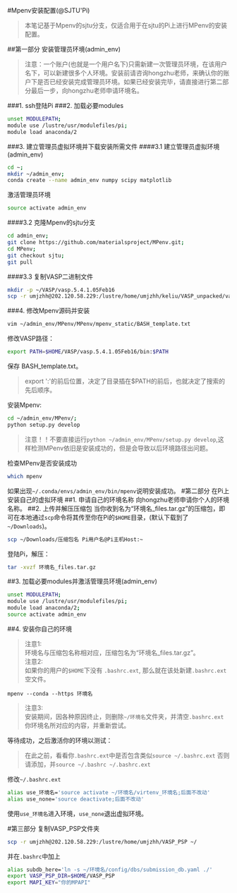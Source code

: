 #Mpenv安装配置(@SJTU'Pi)

>本笔记基于Mpenv的sjtu分支，仅适合用于在sjtu的Pi上进行MPenv的安装配置。

##第一部分 安装管理员环境(admin_env)
>注意：一个账户(也就是一个用户名下)只需新建一次管理员环境，在该用户名下，可以新建很多个人环境。安装前请咨询hongzhu老师，来确认你的账户下是否已经安装完成管理员环境。如果已经安装完毕，请直接进行第二部分最后一步，向hongzhu老师申请环境名。

###1. ssh登陆Pi
###2. 加载必要modules
```sh
unset MODULEPATH;
module use /lustre/usr/modulefiles/pi;
module load anaconda/2
```
###3. 建立管理员虚拟环境并下载安装所需文件
####3.1 建立管理员虚拟环境(admin_env)
```sh
cd ~;
mkdir ~/admin_env;
conda create --name admin_env numpy scipy matplotlib
```
激活管理员环境

```sh
source activate admin_env
```
####3.2 克隆Mpenv的sjtu分支
```sh
cd admin_env;
git clone https://github.com/materialsproject/MPenv.git;
cd MPenv;
git checkout sjtu;
git pull
```
####3.3 复制VASP二进制文件

```sh
mkdir -p ~/VASP/vasp.5.4.1.05Feb16
scp -r umjzhh@202.120.58.229:/lustre/home/umjzhh/keliu/VASP_unpacked/vasp.5.4.1.05Feb16/bin/ ~/VASP/vasp.5.4.1.05Feb16/bin/
```
###4. 修改Mpenv源码并安装
```sh
vim ~/admin_env/MPenv/MPenv/mpenv_static/BASH_template.txt
```
修改VASP路径：
>  

```sh
export PATH=$HOME/VASP/vasp.5.4.1.05Feb16/bin:$PATH
```
保存 BASH\_template.txt。 
>export ':'的前后位置，决定了目录插在$PATH的前后，也就决定了搜索的先后顺序。  

安装Mpenv:

```sh
cd ~/admin_env/MPenv/;
python setup.py develop
```
>注意！！不要直接运行`python ~/admin_env/MPenv/setup.py develop`,这样检测MPenv依旧是安装成功的，但是会导致以后环境路径出问题。

检查MPenv是否安装成功

```sh
which mpenv
```
如果出现`~/.conda/envs/admin_env/bin/mpenv`说明安装成功。
#第二部分 在Pi上安装自己的虚拟环境
##1. 申请自己的环境名称
向hongzhu老师申请你个人的环境名称。
##2. 上传并解压压缩包
当你收到名为“环境名_files.tar.gz”的压缩包，即可在本地通过`scp`命令将其传至你在Pi的`$HOME`目录，(默认下载到了`~/Downloads`)。

```sh
scp ~/Downloads/压缩包名 Pi用户名@Pi主机Host:~
```
登陆Pi，解压：

```sh
tar -xvzf 环境名_files.tar.gz
```
##3. 加载必要modules并激活管理员环境(admin_env)
```sh
unset MODULEPATH;
module use /lustre/usr/modulefiles/pi;
module load anaconda/2;
source activate admin_env
```
##4. 安装你自己的环境
>注意1:  
>环境名与压缩包名称相对应，压缩包名为“环境名_files.tar.gz”。  
>注意2:  
>如果你的用户的`$HOME`下没有 `.bashrc.ext`, 那么就在该处新建`.bashrc.ext`空文件。

```
mpenv --conda --https 环境名
```
>注意3:  
>安装期间，因各种原因终止，则删除`~/环境名`文件夹，并清空`.bashrc.ext`你环境名所对应的内容，并重新尝试。

等待成功，之后激活你的环境以测试：
>在此之前，看看你`.bashrc.ext`中是否包含类似`source ~/.bashrc.ext`
>否则请添加，并`source ~/.bashrc ~/.bashrc.ext`

修改`~/.bashrc.ext`

```sh
alias use_环境名='source activate ~/环境名/virtenv_环境名;后面不改动'
alias use_none='source deactivate;后面不改动'
```
使用`use_环境名`进入环境，`use_none`退出虚拟环境。

#第三部分
复制VASP\_PSP文件夹

```sh
scp -r umjzhh@202.120.58.229:/lustre/home/umjzhh/VASP_PSP ~/
```
并在`.bashrc`中加上

```sh
alias subdb_here='ln -s ~/环境名/config/dbs/submission_db.yaml ./'
export VASP_PSP_DIR=$HOME/VASP_PSP
export MAPI_KEY="你的MPAPI"
```